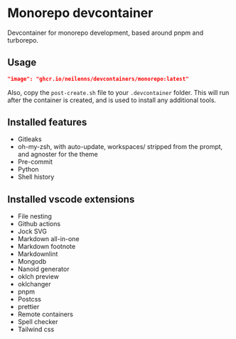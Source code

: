 # Monorepo devcontainer

Devcontainer for monorepo development, based around pnpm and turborepo.

## Usage

```json
"image": "ghcr.io/neilenns/devcontainers/monorepo:latest"
```

Also, copy the `post-create.sh` file to your `.devcontainer` folder. This will run after the container is created, and is used to install any additional tools.

## Installed features

- Gitleaks
- oh-my-zsh, with auto-update, workspaces/ stripped from the prompt, and agnoster for the theme
- Pre-commit
- Python
- Shell history

## Installed vscode extensions

- File nesting
- Github actions
- Jock SVG
- Markdown all-in-one
- Markdown footnote
- Markdownlint
- Mongodb
- Nanoid generator
- oklch preview
- oklchanger
- pnpm
- Postcss
- prettier
- Remote containers
- Spell checker
- Tailwind css
